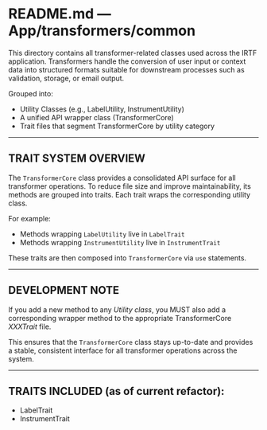 # README.md — App/transformers/common

This directory contains all transformer-related classes used across the IRTF
application. Transformers handle the conversion of user input or context data
into structured formats suitable for downstream processes such as validation,
storage, or email output.

Grouped into:

 - Utility Classes (e.g., LabelUtility, InstrumentUtility)
 - A unified API wrapper class (TransformerCore)
 - Trait files that segment TransformerCore by utility category

---

## TRAIT SYSTEM OVERVIEW

The `TransformerCore` class provides a consolidated API surface for all transformer
operations. To reduce file size and improve maintainability, its methods are
grouped into traits. Each trait wraps the corresponding utility class.

For example:
- Methods wrapping `LabelUtility` live in `LabelTrait`
- Methods wrapping `InstrumentUtility` live in `InstrumentTrait`

These traits are then composed into `TransformerCore` via `use` statements.

---

## DEVELOPMENT NOTE

If you add a new method to any *Utility class*, you MUST also add a corresponding
wrapper method to the appropriate TransformerCore *XXXTrait* file.

This ensures that the `TransformerCore` class stays up-to-date and provides
a stable, consistent interface for all transformer operations across the system.

---

## TRAITS INCLUDED (as of current refactor):

- LabelTrait
- InstrumentTrait
